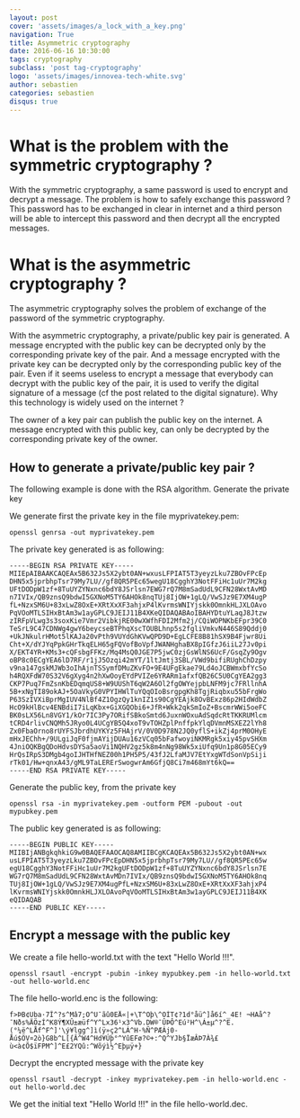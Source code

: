 ```yaml
---
layout: post
cover: 'assets/images/a_lock_with_a_key.png'
navigation: True
title: Asymmetric cryptography
date: 2016-06-16 10:30:00
tags: cryptography
subclass: 'post tag-cryptography'
logo: 'assets/images/innovea-tech-white.svg'
author: sebastien
categories: sebastien
disqus: true
---
```


# What is the problem with the symmetric cryptography ?

With the symmetric cryptography, a same password is used to encrypt and decrypt a message. The problem is how to safely exchange this password ? This password has to be exchanged in clear in internet and a third person will be able to intercept this password and then decrypt all the encrypted messages.

# What is the asymmetric cryptography ?

The asymmetric cryptography solves the problem of exchange of the password of the symmetric cryptography.

With the asymmetric cryptography, a private/public key pair is generated. A message encrypted with the public key can be decrypted only by the corresponding private key of the pair. And a message encrypted with the private key can be decrypted only by the corresponding public key of the pair. Even if it seems useless to encrypt a message that everybody can decrypt with the public key of the pair, it is used to verify the digital signature of a message (cf the post related to the digital signature).
Why this technology is widely used on the internet ?

The owner of a key pair can publish the public key on the internet. A message encrypted with this public key, can only be decrypted by the corresponding private key of the owner.

## How to generate a private/public key pair ?

The following example is done with the RSA algorithm.
Generate the private key

We generate first the private key in the file myprivatekey.pem:

```
openssl genrsa -out myprivatekey.pem
```

The private key generated is as following:

```
-----BEGIN RSA PRIVATE KEY-----
MIIEpAIBAAKCAQEAx5B632Js5X2ybt0AN+wxusLFPIAT5T3yeyzLku7ZBOvFPcEp
DHN5x5jprbhpTsr79My7LU//gf8QR5PEc65wegU18CgghY3NotFFiHc1uUr7M2kg
UFtDODpW1zf+8TuUYZYNxnc6bdY8JSrlsn7EWG7rQ7M8mSadUdL9CFN28WxtAvMD
n7IVIx/QB9znsQ9bdwI5GXNoM5TY6AHOk8nqTUj8IjOW+1gLQ/VwSJz9E7XM4ugP
fL+NzxSM6U+83xLwZ8OxE+XRtXxXF3ahjxP4lKvrmsWNIYjskk0OmnkHLJXLOAvo
PqVOoMTLSIHxBtAm3w1ayGPLC9JEIJ11B4XKeQIDAQABAoIBAHYDtuYLaqJ8Jtzw
zIRFpVLwg3s3soxKie7Vmr2VibkjRE00wXWfhFDI2Mfm2j/CQiWOPNKbEFpr39C0
TeSrL9C47CDNWg4gwY6beycseBTPhqXscTOUBLhnp5s2fgliVmkvN446S89Qddj0
+UkJNkulrHMot5lKAJa20vPth9VUYdGhKVwQPD9D+EgLCFE8B81hSX9B4Fjwr8Ui
Cht+X/dYJYqPpkGHrTkqELH65gFQVofBoVpfJWANHghaBX8pIGfzJ6iiL27Jv0pi
X/EKT4YR+KMs3+cQFsbgFFKz/Mq4MsQ0JGE7P5jwC0zjGsWlNS6UcF/GsqZy9Ogv
oBP8c0ECgYEA6lD7RF/r1jJ5Ozqi42mYT/1ltJmtj3SBL/VWd9bifiRUghChDzpy
v9na147gskMJWb3oIhAjnTSSymfDMuZKvFO+9E4UFgEkae79Ld4oJCBWmxbfYcSo
h4RQXFdW70S32V6gXyg4n2hXwOoyEYdPVIZe6YRARm1afxfQB26C5U0CgYEA2gg3
CKP7Puq7FmZsnKbEDqmqUS8+W9UUShT6qW2A6Ol2fgOWYejpbLNFM9jc7FRllnhA
5B+xNgTI89okAJ+5OaVkyG0VPYIHWlTuYQqOIoBsrgpgKh8TgjRiqbxu55bFrgWo
P63SzIVXiBprMgIUV4NlBf4Z1OgzQy1knIZ1s90CgYEAjk8OvBExz86p2HIdWdbZ
HcO9kHlBcv4ENBdiI7iLqKbx+GiXGQObi6+JfR+Wkk2qkSmIoZ+BscmrWWi5oeFC
BK0sLX56Ln8VGY1/kOr7IC3Py7ORifSBkoSmtd6JuxnWOxuAdSqdcRtTKKRUMlcm
tCRD4rlivCNQMh5JRyo0L4UCgYB5Q4xoT9vTOHZplPnffpkYlqDVmnMSXEZ2lYh8
Zx0FbaOrno8rUYFSJbrdhUYKYz5FHAjrV/0V0D978N2JQ0yflS+ikZj4prM0OHyE
mHxJEChh+/9ULgiJqF0fjmAYijDUAu16zVCq05bFafwoyiNKMRgk5xiy45pvSHXm
4JniOQKBgQDoHdvsDYSa5aoVi1NQHV2gz5k8m4nNg98Wk5xiUfq9Un1p8G05ECy9
HrQsIRpS3DMgb4goIJHTHfNEZ00h1PH5P5/43fJ2LfaMJV7EtYxgWTdSonVpSiji
rTk01/Hw+qnxA43/gML9TaLERErSwogwrAm6GfjQ8Ci7m468mYt6kQ==
-----END RSA PRIVATE KEY-----
```

Generate the public key, from the private key

```
openssl rsa -in myprivatekey.pem -outform PEM -pubout -out mypubkey.pem
```

The public key generated is as following:

```
-----BEGIN PUBLIC KEY-----
MIIBIjANBgkqhkiG9w0BAQEFAAOCAQ8AMIIBCgKCAQEAx5B632Js5X2ybt0AN+wx
usLFPIAT5T3yeyzLku7ZBOvFPcEpDHN5x5jprbhpTsr79My7LU//gf8QR5PEc65w
egU18CgghY3NotFFiHc1uUr7M2kgUFtDODpW1zf+8TuUYZYNxnc6bdY8JSrlsn7E
WG7rQ7M8mSadUdL9CFN28WxtAvMDn7IVIx/QB9znsQ9bdwI5GXNoM5TY6AHOk8nq
TUj8IjOW+1gLQ/VwSJz9E7XM4ugPfL+NzxSM6U+83xLwZ8OxE+XRtXxXF3ahjxP4
lKvrmsWNIYjskk0OmnkHLJXLOAvoPqVOoMTLSIHxBtAm3w1ayGPLC9JEIJ11B4XK
eQIDAQAB
-----END PUBLIC KEY-----
```

## Encrypt a message with the public key

We create a file hello-world.txt with the text "Hello World !!!".

```
openssl rsautl -encrypt -pubin -inkey mypubkey.pem -in hello-world.txt -out hello-world.enc
```

The file hello-world.enc is the following:

```
f>ÞB¢Uba·7Î^?s^Mâ7;O^U¯ãû0EÅ«|+\T^Oþ\^OÍT¢?1d°åü^]å6í^_4E! ¬HAå^?¯Nðs%ÄÖzÍ^K8Ý¶XÛ±æüf^Y^Lx36¹x3^Vb.DW®¯ÛÞÔ^Eú²H^\Á±µ^?^E.(°¼ë^LÅf^F^]'\ý¥l­gg^]­ì(ÿ»ç2^LÁ^H·%Ñ^PÆÁj0-Åú$ÖV¤2ò}G8b^L[{Â^W4^Hd¥Úþ°^YûEFø?©+:^Q^YJb§ÏæÂÞ7À¾£ ù<à¢Õ$ïFPM^]^E£2YQû:^Wõýì½^Eþµÿ+}
```

Decrypt the encrypted message with the private key

```
openssl rsautl -decrypt -inkey myprivatekey.pem -in hello-world.enc -out hello-world.dec
```

We get the initial text "Hello World !!!" in the file hello-world.dec.
